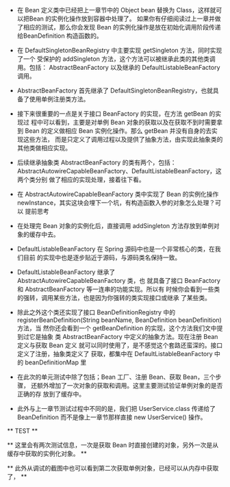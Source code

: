 * 在 Bean 定义类中已经把上一章节中的 Object bean 替换为 Class，这样就可以把Bean 的实例化操作放到容器中处理了。
如果你有仔细阅读过上一章并做了相应的测试，那么你会发现 Bean 的实例化操作是放在初始化调用阶段传递给BeanDefinition 构造函数的。

* 在 DefaultSingletonBeanRegistry 中主要实现 getSingleton 方法，同时实现了一个
受保护的 addSingleton 方法，这个方法可以被继承此类的其他类调用。包括：
AbstractBeanFactory 以及继承的 DefaultListableBeanFactory 调用。

* AbstractBeanFactory 首先继承了 DefaultSingletonBeanRegistry，也就具备了使用单例注册类方法。

* 接下来很重要的一点是关于接口 BeanFactory 的实现，在方法 getBean 的实现过
程中可以看到，主要是对单例 Bean 对象的获取以及在获取不到时需要拿到 Bean
的定义做相应 Bean 实例化操作。那么 getBean 并没有自身的去实现这些方法，
而是只定义了调用过程以及提供了抽象方法，由实现此抽象类的其他类做相应实现。

* 后续继承抽象类 AbstractBeanFactory 的类有两个，包括：
AbstractAutowireCapableBeanFactory、DefaultListableBeanFactory，这两个类分别
做了相应的实现处理，接着往下看。

* 在 AbstractAutowireCapableBeanFactory 类中实现了 Bean 的实例化操作
newInstance，其实这块会埋下一个坑，有构造函数入参的对象怎么处理？可以
提前思考

* 在处理完 Bean 对象的实例化后，直接调用 addSingleton 方法存放到单例对
象的缓存中去。

* DefaultListableBeanFactory 在 Spring 源码中也是一个非常核心的类，在我们目前
的实现中也是逐步贴近于源码，与源码类名保持一致。

* DefaultListableBeanFactory 继承了 AbstractAutowireCapableBeanFactory 类，也
就具备了接口 BeanFactory 和 AbstractBeanFactory 等一连串的功能实现。所以有
时候你会看到一些类的强转，调用某些方法，也是因为你强转的类实现接口或继承
了某些类。

* 除此之外这个类还实现了接口 BeanDefinitionRegistry 中的
registerBeanDefinition(String beanName, BeanDefinition beanDefinition) 方法，当
然你还会看到一个 getBeanDefinition 的实现，这个方法我们文中提到过它是抽象
类 AbstractBeanFactory 中定义的抽象方法。现在注册 Bean 定义与获取 Bean 定义
就可以同时使用了，是不感觉这个套路还蛮深的。接口定义了注册，抽象类定义了
获取，都集中在 DefaultListableBeanFactory 中的 beanDefinitionMap 里

* 在此次的单元测试中除了包括；Bean 工厂、注册 Bean、获取 Bean，三个步骤，
还额外增加了一次对象的获取和调用。这里主要测试验证单例对象的是否正确的存
放到了缓存中。

* 此外与上一章节测试过程中不同的是，我们把 UserService.class 传递给了
BeanDefinition 而不是像上一章节那样直接 new UserService() 操作。

** TEST **

** 这里会有两次测试信息，一次是获取 Bean 时直接创建的对象，另外一次是从缓存中获取的实例化对象。 **

** 此外从调试的截图中也可以看到第二次获取单例对象，已经可以从内存中获取了， **